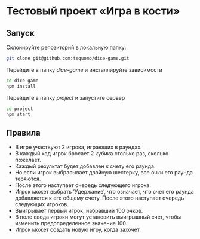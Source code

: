 # Тестовый проект «Игра в кости»

## Запуск
Склонируйте репозиторий в локальную папку:

```sh
git clone git@github.com:tequomo/dice-game.git
```

Перейдите в папку _dice-game_ и инсталлируйте зависимости

```sh
cd dice-game
npm install
```
Перейдите в папку _project_ и запустите сервер

```sh
cd project
npm start
```

## Правила
- В игре участвуют 2 игрока, играющих в раундах.
- В каждый ход игрок бросает 2 кубика столько раз, сколько пожелает.
- Каждый результат будет добавлен к счету его раунда.
- Но если игрок выбрасывает двойную шестерку, все очки его раунда теряются.
- После этого наступает очередь следующего игрока.
- Игрок может выбрать ‘Удержание’, что означает, что счет его раунда добавляется к его общему счету. 
После этого наступает очередь следующих игроков.
- Выигрывает первый игрок, набравший 100 очков.
- В поле ввода игроки могут установить выигрышный счет, чтобы изменить предопределенное значение 100.
- Игрок может создать новую игру, когда захочет.
